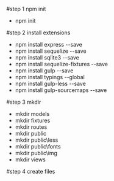 #step 1 npm init
- npm init

#step 2 install extensions
- npm install express --save
- npm install sequelize --save
- npm install sqlite3 --save
- npm install sequelize-fixtures --save
- npm install gulp --save
- npm install typings --global
- npm install gulp-less --save
- npm install gulp-sourcemaps --save

#step 3 mkdir 
- mkdir models
- mkdir fixtures
- mkdir routes
- mkdir public
- mkdir public\less
- mkdir public\fonts
- mkdir public\img
- mkdir views

#step 4 create files
